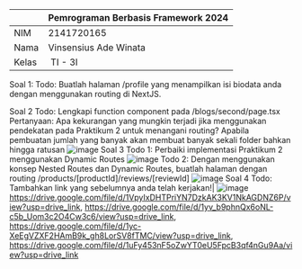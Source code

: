 
|  | Pemrograman Berbasis Framework 2024 |
|--|--|
| NIM |  2141720165|
| Nama |  Vinsensius Ade Winata |
| Kelas | TI - 3I |

Soal 1:
Todo: Buatlah halaman /profile yang menampilkan isi biodata anda dengan menggunakan routing di NextJS.

Soal 2
Todo: Lengkapi function component pada /blogs/second/page.tsx
Pertanyaan: Apa kekurangan yang mungkin terjadi jika menggunakan pendekatan pada Praktikum 2 untuk menangani routing?
Apabila pembuatan jumlah yang banyak akan membuat banyak sekali folder bahkan hingga ratusan
![image](https://drive.google.com/uc?export=view&id=1VpyIxDHTPriYN7DzkAK3KV1NkAGDNZ6P)
Soal 3
Todo 1: Perbaiki implementasi Praktikum 2 menggunakan Dynamic Routes
![image](https://drive.google.com/uc?export=view&id=1yc-1uFy453nF5oZwYT0eU5FpcB3qf4nGu9Aa)
Todo 2: Dengan menggunakan konsep Nested Routes dan Dynamic Routes, buatlah halaman dengan routing /products/[productId]/reviews/[reviewId]
![image](https://drive.google.com/uc?export=view&id=XeEgVZXF2HAmB9k_gh8LorSV8fTMC)
Soal 4
Todo: Tambahkan link yang sebelumnya anda telah kerjakan!|
![image](https://drive.google.com/uc?export=view&id=1X_85stQapNDt0O30qFqoXYhKwND94FIO)
https://drive.google.com/file/d/1VpyIxDHTPriYN7DzkAK3KV1NkAGDNZ6P/view?usp=drive_link, https://drive.google.com/file/d/1yv_b9phnQx6oNL-c5b_Uom3c2O4Cw3c6/view?usp=drive_link, https://drive.google.com/file/d/1yc-XeEgVZXF2HAmB9k_gh8LorSV8fTMC/view?usp=drive_link, https://drive.google.com/file/d/1uFy453nF5oZwYT0eU5FpcB3qf4nGu9Aa/view?usp=drive_link